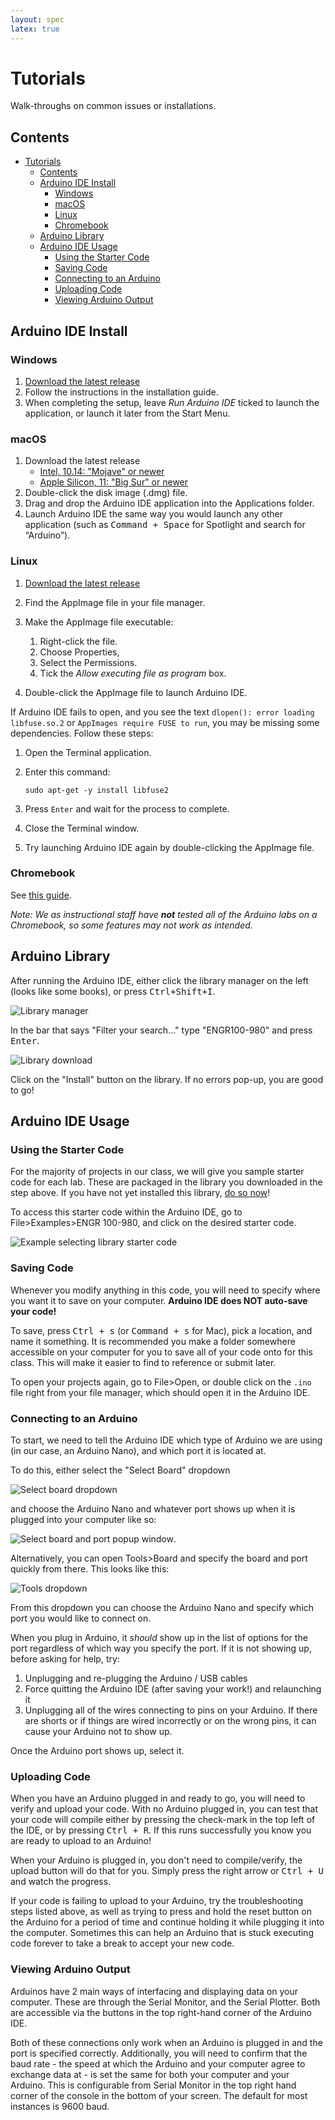 ```yaml
---
layout: spec
latex: true
---
```


# Tutorials

Walk-throughs on common issues or installations.

## Contents

- [Tutorials](#tutorials)
  - [Contents](#contents)
  - [Arduino IDE Install](#arduino-ide-install)
    - [Windows](#windows)
    - [macOS](#macos)
    - [Linux](#linux)
    - [Chromebook](#chromebook)
  - [Arduino Library](#arduino-library)
  - [Arduino IDE Usage](#arduino-ide-usage)
    - [Using the Starter Code](#using-the-starter-code)
    - [Saving Code](#saving-code)
    - [Connecting to an Arduino](#connecting-to-an-arduino)
    - [Uploading Code](#uploading-code)
    - [Viewing Arduino Output](#viewing-arduino-output)

## Arduino IDE Install

### Windows

1. [Download the latest release](https://downloads.arduino.cc/arduino-ide/arduino-ide_latest_Windows_64bit.exe)
2. Follow the instructions in the installation guide.
3. When completing the setup, leave _Run Arduino IDE_ ticked to launch the application, or launch it later from the Start Menu.

### macOS

1. Download the latest release
   - [Intel, 10.14: "Mojave" or newer](https://downloads.arduino.cc/arduino-ide/arduino-ide_latest_macOS_64bit.dmg)
   - [Apple Silicon, 11: "Big Sur" or newer](https://downloads.arduino.cc/arduino-ide/arduino-ide_2.1.1_macOS_arm64.dmg)
2. Double-click the disk image (.dmg) file.
3. Drag and drop the Arduino IDE application into the Applications folder.
4. Launch Arduino IDE the same way you would launch any other application (such as <kbd>Command + Space</kbd> for Spotlight and search for “Arduino”).

### Linux

1. [Download the latest release](https://downloads.arduino.cc/arduino-ide/arduino-ide_latest_Linux_64bit.AppImage)

2. Find the AppImage file in your file manager.

3. Make the AppImage file executable:

   1. Right-click the file.
   2. Choose Properties,
   3. Select the Permissions.
   4. Tick the _Allow executing file as program_ box.

4. Double-click the AppImage file to launch Arduino IDE.

If Arduino IDE fails to open, and you see the text `dlopen(): error loading libfuse.so.2` or `AppImages require FUSE to run`, you may be missing some dependencies. Follow these steps:

1. Open the Terminal application.

2. Enter this command:

   `sudo apt-get -y install libfuse2`

3. Press `Enter` and wait for the process to complete.

4. Close the Terminal window.

5. Try launching Arduino IDE again by double-clicking the AppImage file.

### Chromebook

See [this guide](https://support.arduino.cc/hc/en-us/articles/360016495639-Use-Arduino-with-Chromebook).

*Note: We as instructional staff have **not** tested all of the Arduino labs on a Chromebook, so some features may not work as intended.*

## Arduino Library

After running the Arduino IDE, either click the library manager on the left (looks like some books), or press <kbd>Ctrl+Shift+I</kbd>.

![Library manager](media/library-manager.png)

In the bar that says "Filter your search..." type "ENGR100-980" and press <kbd>Enter</kbd>.

![Library download](media/library-screenshot.png)

Click on the "Install" button on the library. If no errors pop-up, you are good to go!

## Arduino IDE Usage

### Using the Starter Code

For the majority of projects in our class, we will give you sample starter code for each lab. These are packaged in the library you downloaded in the step above. If you have not yet installed this library, [do so now](#arduino-library)!

To access this starter code within the Arduino IDE, go to File>Examples>ENGR 100-980, and click on the desired starter code.

![Example selecting library starter code](media/library-example-selection.png)

### Saving Code

Whenever you modify anything in this code, you will need to specify where you want it to save on your computer. **Arduino IDE does NOT auto-save your code!**

To save, press <kbd>Ctrl + s</kbd> (or <kbd>Command + s</kbd> for Mac), pick a location, and name it something. It is recommended you make a folder somewhere accessible on your computer for you to save all of your code onto for this class. This will make it easier to find to reference or submit later.

To open your projects again, go to File>Open, or double click on the `.ino` file right from your file manager, which should open it in the Arduino IDE.

### Connecting to an Arduino

To start, we need to tell the Arduino IDE which type of Arduino we are using (in our case, an Arduino Nano), and which port it is located at.

To do this, either select the "Select Board" dropdown

![Select board dropdown](media/select-board.png)

and choose the Arduino Nano and whatever port shows up when it is plugged into your computer like so:

![Select board and port popup window](media/nano-selection.png).

Alternatively, you can open Tools>Board and specify the board and port quickly from there. This looks like this:

![Tools dropdown](media/tools-board.png)

From this dropdown you can choose the Arduino Nano and specify which port you would like to connect on.

When you plug in Arduino, it _should_ show up in the list of options for the port regardless of which way you specify the port. If it is not showing up, before asking for help, try:

1. Unplugging and re-plugging the Arduino / USB cables
2. Force quitting the Arduino IDE (after saving your work!) and relaunching it
3. Unplugging all of the wires connecting to pins on your Arduino. If there are shorts or if things are wired incorrectly or on the wrong pins, it can cause your Arduino not to show up.

Once the Arduino port shows up, select it.

### Uploading Code

When you have an Arduino plugged in and ready to go, you will need to verify and upload your code. With no Arduino plugged in, you can test that your code will compile either by pressing the check-mark in the top left of the IDE, or by pressing <kbd>Ctrl + R</kbd>. If this runs successfully you know you are ready to upload to an Arduino!

When your Arduino is plugged in, you don't need to compile/verify, the upload button will do that for you. Simply press the right arrow or <kbd>Ctrl + U</kbd> and watch the progress.

If your code is failing to upload to your Arduino, try the troubleshooting steps listed above, as well as trying to press and hold the reset button on the Arduino for a period of time and continue holding it while plugging it into the computer. Sometimes this can help an Arduino that is stuck executing code forever to take a break to accept your new code.

### Viewing Arduino Output

Arduinos have 2 main ways of interfacing and displaying data on your computer. These are through the Serial Monitor, and the Serial Plotter. Both are accessible via the buttons in the top right-hand corner of the Arduino IDE.

Both of these connections only work when an Arduino is plugged in and the port is specified correctly. Additionally, you will need to confirm that the baud rate - the speed at which the Arduino and your computer agree to exchange data at - is set the same for both your computer and your Arduino. This is configurable from Serial Monitor in the top right hand corner of the console in the bottom of your screen. The default for most instances is 9600 baud.
